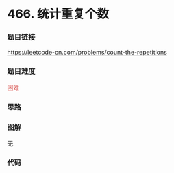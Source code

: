 # 466. 统计重复个数

### 题目链接

https://leetcode-cn.com/problems/count-the-repetitions

### 题目难度

<font color=#D9534F>困难</font>

### 思路



### 图解

无

### 代码

```python
```